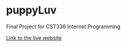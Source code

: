# puppyLuv
Final Project for CST336 Internet Programming

[Link to the live website](http://puppyluv-cst336.herokuapp.com/finalProject/)


